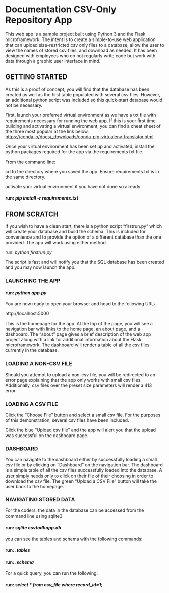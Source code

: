 # Documentation CSV-Only Repository App

This web app is a sample project built using Python 3 and the Flask microframework. The intent is to create a simple-to-use web application that can upload size-restricted csv only files to a database, allow the user to view the names of stored csv files, and download as needed. It has been designed with employees who do not regularly write code but work with data through a graphic user interface in mind. 

## GETTING STARTED

As this is a proof of concept, you will find that the database has been created as well as the first table populated with several csv files. However, an additional python script was included so this quick-start database would not be necessary.

First, launch your preferred virtual environment as we have a txt file with requirements necessary for running the web app. If this is your first time building and activating a virtual environment, you can find a cheat sheet of the three most popular at the link below. https://conda.io/docs/_downloads/conda-pip-virtualenv-translator.html

Once your virtual environment has been set up and activated, install the python packages required for the app via the requirements txt file. 

From the command line:

cd to the directory where you saved the app. Ensure requirements.txt is in the same directory.

activate your virtual environment if you have not done so already

#### run: *pip install -r requirements.txt*

## FROM SCRATCH

If you wish to have a clean start, there is a python script “firstrun.py” which will create your database and build the schema. This is included for convenience and to provide the option of a different database than the one provided. The app will work using either method. 

run: *python firstrun.py*

The script is fast and will notify you that the SQL database has been created and you may now launch the app.

### LAUNCHING THE APP

#### run: *python app.py*

You are now ready to open your browser and head to the following URL:

http://localhost:5000

This is the homepage for the app. At the top of the page, you will see a navigation bar with links to the home page, an about page, and a dashboard. The “about” page gives a brief description of the web app project along with a link for additional information about the Flask microframework. The dashboard will render a table of all the csv files currently in the database.

### LOADING A NON-CSV FILE

Should you attempt to upload a non-csv file, you will be redirected to an error page explaining that the app only works with small csv files. Additionally, csv files over the preset size parameters will render a 413 error. 

### LOADING A CSV FILE

Click the “Choose File” button and select a small csv file. For the purposes of this demonstration, several csv files have been included.

Click the blue “Upload csv file” and the app will alert you that the upload was successful on the dashboard page.

### DASHBOARD

You can navigate to the dashboard either by successfully loading a small csv file or by clicking on “Dashboard” on the navigation bar. The dashboard is a simple table of all the csv files successfully loaded into the database. A user simply needs only to click on their file of their choosing in order to download the csv file. The green “Upload a CSV File” button will take the user back to the homepage.

### NAVIGATING STORED DATA

For the coders, the data in the database can be accessed from the command line using sqlite3

#### run: *sqlite csvtodbapp.db*

you can see the tables and schema with the following commands:

#### run: *.tables*
#### run: *.schema*

For a quick query, you can run the following:

#### run: *select * from csv_file where record_id=1;*
